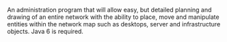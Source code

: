 An administration program that will allow easy, but detailed planning and drawing of an entire network with the ability to place, move and manipulate entities within the network map such as desktops, server and infrastructure objects. Java 6 is required.